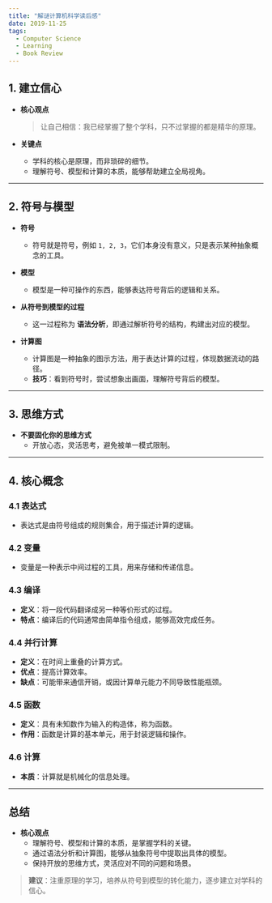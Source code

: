```yaml
---
title: "解谜计算机科学读后感"
date: 2019-11-25
tags:
  - Computer Science
  - Learning
  - Book Review
---
```


## **1. 建立信心**

- **核心观点**  
  > 让自己相信：我已经掌握了整个学科，只不过掌握的都是精华的原理。  

- **关键点**  
  - 学科的核心是原理，而非琐碎的细节。  
  - 理解符号、模型和计算的本质，能够帮助建立全局视角。  

---

## **2. 符号与模型**

- **符号**  
  - 符号就是符号，例如 `1, 2, 3`，它们本身没有意义，只是表示某种抽象概念的工具。  

- **模型**  
  - 模型是一种可操作的东西，能够表达符号背后的逻辑和关系。  

- **从符号到模型的过程**  
  - 这一过程称为 **语法分析**，即通过解析符号的结构，构建出对应的模型。  

- **计算图**  
  - 计算图是一种抽象的图示方法，用于表达计算的过程，体现数据流动的路径。  
  - **技巧**：看到符号时，尝试想象出画面，理解符号背后的模型。  

---

## **3. 思维方式**

- **不要固化你的思维方式**  
  - 开放心态，灵活思考，避免被单一模式限制。  

---

## **4. 核心概念**

### **4.1 表达式**
- 表达式是由符号组成的规则集合，用于描述计算的逻辑。  

### **4.2 变量**
- 变量是一种表示中间过程的工具，用来存储和传递信息。  

### **4.3 编译**
- **定义**：将一段代码翻译成另一种等价形式的过程。  
- **特点**：编译后的代码通常由简单指令组成，能够高效完成任务。  

### **4.4 并行计算**
- **定义**：在时间上重叠的计算方式。  
- **优点**：提高计算效率。  
- **缺点**：可能带来通信开销，或因计算单元能力不同导致性能瓶颈。  

### **4.5 函数**
- **定义**：具有未知数作为输入的构造体，称为函数。  
- **作用**：函数是计算的基本单元，用于封装逻辑和操作。  

### **4.6 计算**
- **本质**：计算就是机械化的信息处理。  

---

## **总结**

- **核心观点**  
  - 理解符号、模型和计算的本质，是掌握学科的关键。  
  - 通过语法分析和计算图，能够从抽象符号中提取出具体的模型。  
  - 保持开放的思维方式，灵活应对不同的问题和场景。  

> **建议**：注重原理的学习，培养从符号到模型的转化能力，逐步建立对学科的信心。
